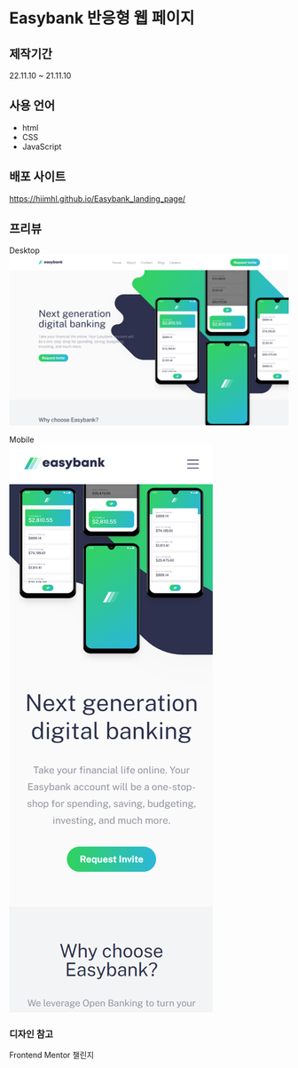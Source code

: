 # Easybank 반응형 웹 페이지

## 제작기간

22.11.10 ~ 21.11.10

## 사용 언어

- html
- CSS
- JavaScript

## 배포 사이트

https://hiimhl.github.io/Easybank_landing_page/

## 프리뷰

Desktop  
<img src="images/desktop.png" width:700/>

Mobile  
<img src="images/mobile.png" height:700/>

### 디자인 참고

Frontend Mentor 챌린지
